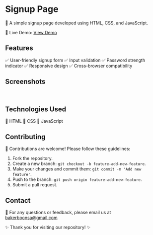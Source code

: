# Signup Page

📝 A simple signup page developed using HTML, CSS, and JavaScript.

🔗 Live Demo: [View Demo](https://www.example.com)

## Features

✅ User-friendly signup form
✅ Input validation
✅ Password strength indicator
✅ Responsive design
✅ Cross-browser compatibility

## Screenshots

  <img src="![](img/screnshoot.png)" alt="">

## Technologies Used

🚀 HTML
🚀 CSS
🚀 JavaScript



## Contributing

🤝 Contributions are welcome! Please follow these guidelines:

1. Fork the repository.
2. Create a new branch: `git checkout -b feature-add-new-feature`.
3. Make your changes and commit them: `git commit -m 'Add new feature'`.
4. Push to the branch: `git push origin feature-add-new-feature`.
5. Submit a pull request.




## Contact

📧 For any questions or feedback, please email us at bakerboonsa@gmail.com

✨ Thank you for visiting our repository! ✨